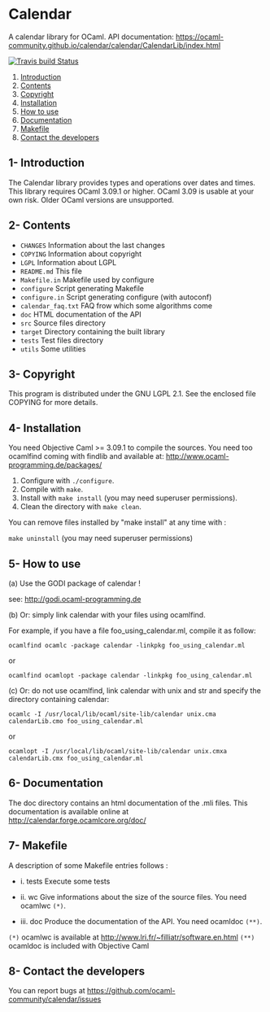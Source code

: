 # Calendar

A calendar library for OCaml. API documentation: https://ocaml-community.github.io/calendar/calendar/CalendarLib/index.html

[![Travis build Status](https://travis-ci.org/ocaml-community/calendar.svg?branch=master)](https://travis-ci.org/ocaml-community/calendar)

1. [Introduction](#1--introduction)
2. [Contents](#2--contents)
3. [Copyright](#3--copyright)
4. [Installation](#4--installation)
5. [How to use](#5--how-to-use)
6. [Documentation](#6--documentation)
7. [Makefile](#7--makefile)
8. [Contact the developers](#8--contact-the-developers)

## 1- Introduction

The Calendar library provides types and operations over dates and times.
This library requires OCaml 3.09.1 or higher.
OCaml 3.09 is usable at your own risk.
Older OCaml versions are unsupported.

## 2- Contents

- `CHANGES`		  Information about the last changes
- `COPYING`		  Information about copyright
- `LGPL`		  Information about LGPL
- `README.md`		  This file
- `Makefile.in`	  Makefile used by configure
- `configure`	  Script generating Makefile
- `configure.in`	  Script generating configure (with autoconf)
- `calendar_faq.txt`  FAQ frow which some algorithms come
- `doc`		  HTML documentation of the API
- `src`		  Source files directory
- `target`		  Directory containing the built library
- `tests`		  Test files directory
- `utils`		  Some utilities

## 3- Copyright

This program is distributed under the GNU LGPL 2.1.
See the enclosed file COPYING for more details.

## 4- Installation

You need Objective Caml >= 3.09.1 to compile the sources.
You need too ocamlfind coming with findlib and available at:
	http://www.ocaml-programming.de/packages/

1. Configure with `./configure`.
2. Compile with `make`.
3. Install with `make install` (you may need superuser permissions).
4. Clean the directory with `make clean`.

You can remove files installed by "make install" at any time with :

`make uninstall` (you may need superuser permissions)

## 5- How to use

(a) Use the GODI package of calendar !

  see: http://godi.ocaml-programming.de

(b) Or: simply link calendar with your files using ocamlfind.

For example, if you have a file foo_using_calendar.ml, compile it as follow:

	ocamlfind ocamlc -package calendar -linkpkg foo_using_calendar.ml
or

	ocamlfind ocamlopt -package calendar -linkpkg foo_using_calendar.ml

(c) Or: do not use ocamlfind, link calendar with unix and str and
specify the directory containing calendar:

	ocamlc -I /usr/local/lib/ocaml/site-lib/calendar unix.cma calendarLib.cmo foo_using_calendar.ml
or

	ocamlopt -I /usr/local/lib/ocaml/site-lib/calendar unix.cmxa calendarLib.cmx foo_using_calendar.ml

## 6- Documentation

The doc directory contains an html documentation of the .mli files.
This documentation is available online at http://calendar.forge.ocamlcore.org/doc/

## 7- Makefile

A description of some Makefile entries follows :

- i. tests
  Execute some tests

- ii. wc
  Give informations about the size of the source files. You need ocamlwc `(*)`.

- iii. doc
  Produce the documentation of the API. You need ocamldoc `(**)`.

`(*)`  ocamlwc is available at http://www.lri.fr/~filliatr/software.en.html
`(**)` ocamldoc is included with Objective Caml

## 8- Contact the developers

You can report bugs at https://github.com/ocaml-community/calendar/issues
